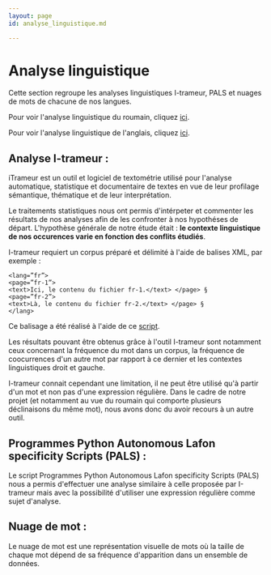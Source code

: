 ```yaml
---
layout: page
id: analyse_linguistique.md

---
```

# Analyse linguistique

Cette section regroupe les analyses linguistiques I-trameur, PALS et nuages de mots de chacune de nos langues.

Pour voir l'analyse linguistique du roumain, cliquez [ici](itrameur/analyse_linguistique_roumain.md).

Pour voir l'analyse linguistique de l'anglais, cliquez [ici](itrameur/analyse_linguistique_anglais.md).

## Analyse I-trameur :

iTrameur est un outil et logiciel de textométrie utilisé pour l'analyse automatique, statistique et documentaire de textes en vue de leur profilage sémantique, thématique et de leur interprétation.

Le traitements statistiques nous ont permis d'intérpeter et commenter les résultats de nos analyses afin de les confronter à nos hypothéses de départ. L'hypothèse générale de notre étude était : **le contexte linguistique de nos occurences varie en fonction des conflits étudiés**. 

I-trameur requiert un corpus préparé et délimité à l'aide de balises XML, par exemple : 

```
<lang=”fr”>
<page=”fr-1”>
<text>Ici, le contenu du fichier fr-1.</text> </page> §
<page=”fr-2”>
<text>Là, le contenu du fichier fr-2.</text> </page> §
</lang>
```

Ce balisage a été réalisé à l'aide de ce [script](programmes/make_itrameur_corpus.sh).

Les résultats pouvant être obtenus grâce à l'outil I-trameur sont notamment ceux concernant la fréquence du mot dans un corpus, la fréquence de coocurrences d'un autre mot par rapport à ce dernier et les contextes linguistiques droit et gauche. 

I-trameur connait cependant une limitation, il ne peut être utilisé qu'à partir d'un mot et non pas d'une expression régulière. Dans le cadre de notre projet (et notamment au vue du roumain qui comporte plusieurs déclinaisons du même mot), nous avons donc du avoir recours à un autre outil. 

## Programmes Python Autonomous Lafon specificity Scripts (PALS) :

Le script Programmes Python Autonomous Lafon specificity Scripts (PALS) nous a permis d'effectuer une analyse similaire à celle proposée par I-trameur mais avec la possibilité d'utiliser une expression régulière comme sujet d'analyse.

## Nuage de mot :

Le nuage de mot est une représentation visuelle de mots où la taille de chaque mot dépend de sa fréquence d'apparition dans un ensemble de données.


